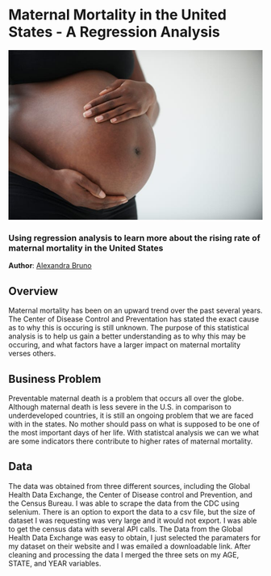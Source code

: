 # Maternal Mortality in the United States - A Regression Analysis 

![img](./images/preg_belly.jpeg)

### Using regression analysis to learn more about the rising rate of maternal mortality in the United States 

**Author**: [Alexandra Bruno](mailto:alexandrabruno7898@gmail.com)

## Overview

Maternal mortality has been on an upward trend over the past several years. The Center of Disease Control and Preventation has stated the exact cause as to why this is occuring is still unknown. The purpose of this statistical analysis is to help us gain a better understanding as to why this may be occuring, and what factors have a larger impact on maternal mortality verses others. 

## Business Problem 

Preventable maternal death is a problem that occurs all over the globe. Although maternal death is less severe in the U.S. in comparison to underdeveloped countries, it is still an ongoing problem that we are faced with in the states. No mother should pass on what is supposed to be one of the most important days of her life. With statistcal analysis we can we what are some indicators there contribute to higher rates of maternal mortality. 

## Data

The data was obtained from three different sources, including the Global Health Data Exchange, the Center of Disease control and Prevention, and the Census Bureau.
I was able to scrape the data from the CDC using selenium. There is an option to export the data to a csv file, but the size of dataset I was requesting was very large and it would not export. I was able to get the census data with several API calls. The Data from the Global Health Data Exchange was easy to obtain, I just selected the paramaters for my dataset on their website and I was emailed a downloadable link. After cleaning and processing the data I merged the three sets on my AGE, STATE, and YEAR variables. 
